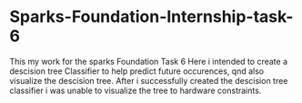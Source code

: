 # Sparks-Foundation-Internship-task-6
This my work for the sparks Foundation Task 6
Here i intended to create a descision tree Classifier to help predict future occurences, qnd also visualize the descision tree.
After i successfully created the descision tree classifier i was unable to visualize the tree to hardware constraints.

